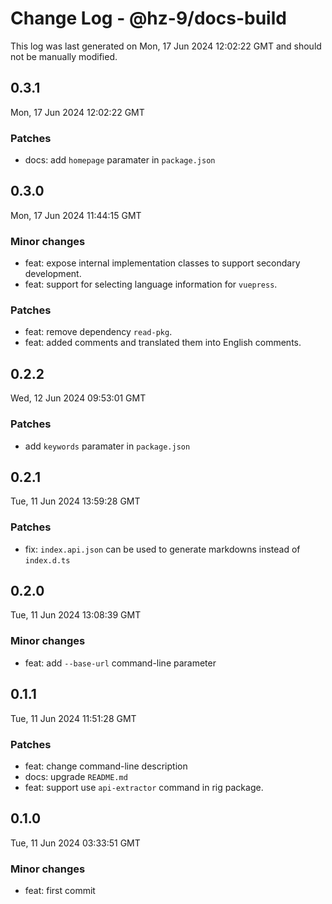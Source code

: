 # Change Log - @hz-9/docs-build

This log was last generated on Mon, 17 Jun 2024 12:02:22 GMT and should not be manually modified.

## 0.3.1
Mon, 17 Jun 2024 12:02:22 GMT

### Patches

- docs: add `homepage` paramater in `package.json`

## 0.3.0
Mon, 17 Jun 2024 11:44:15 GMT

### Minor changes

- feat: expose internal implementation classes to support secondary development.
- feat: support for selecting language information for `vuepress`.

### Patches

- feat: remove dependency `read-pkg`.
- feat: added comments and translated them into English comments.

## 0.2.2
Wed, 12 Jun 2024 09:53:01 GMT

### Patches

- add `keywords` paramater in `package.json`

## 0.2.1
Tue, 11 Jun 2024 13:59:28 GMT

### Patches

- fix: `index.api.json` can be used to generate markdowns instead of `index.d.ts`

## 0.2.0
Tue, 11 Jun 2024 13:08:39 GMT

### Minor changes

- feat: add `--base-url` command-line parameter

## 0.1.1
Tue, 11 Jun 2024 11:51:28 GMT

### Patches

- feat: change command-line description
- docs: upgrade `README.md`
- feat: support use `api-extractor` command in rig package.

## 0.1.0
Tue, 11 Jun 2024 03:33:51 GMT

### Minor changes

- feat: first commit

